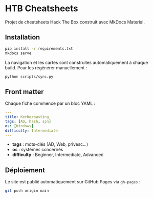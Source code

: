 # HTB Cheatsheets

Projet de cheatsheets Hack The Box construit avec MkDocs Material.

## Installation

```bash
pip install -r requirements.txt
mkdocs serve
```

La navigation et les cartes sont construites automatiquement à chaque build. Pour les régénérer manuellement :

```bash
python scripts/sync.py
```

## Front matter

Chaque fiche commence par un bloc YAML :

```yaml
---
title: Kerberoasting
tags: [AD, hash, spn]
os: [Windows]
difficulty: Intermediate
---
```

- **tags** : mots-clés (AD, Web, privesc…)
- **os** : systèmes concernés
- **difficulty** : Beginner, Intermediate, Advanced

## Déploiement

Le site est publié automatiquement sur GitHub Pages via `gh-pages` :

```bash
git push origin main
```
